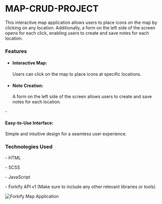 <h1>MAP-CRUD-PROJECT</h1>

<p>This interactive map application allows users to place icons on the map by clicking on any location. Additionally, a form on the left side of the screen opens for each click, enabling users to create and save notes for each location.</p>

<h3>Features</h3>

- <h4>Interactive Map:</h4> <p>Users can click on the map to place icons at specific locations.</p>
- <h4>Note Creation:</h4> <p>A form on the left side of the screen allows users to create and save notes for each location.</p>
-<h4>Easy-to-Use Interface:</h4> <p>Simple and intuitive design for a seamless user experience.</p>

<h3>Technologies Used</h3>

<p>- HTML</p>
<p>- SCSS</p>
<p>- JavaScript</p>
<p>- Forkify API v1 (Make sure to include any other relevant libraries or tools)</p>


![Forkify Map Application](ekrankaydı.gif)
